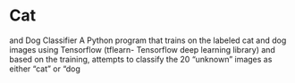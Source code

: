 # Cat 
and Dog Classifier
A Python program that trains on the labeled cat and dog images using Tensorflow (tflearn- Tensorflow deep learning library) and based on the training, attempts to classify the 20 “unknown” images as either “cat” or “dog
